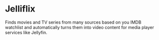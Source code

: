 Jelliflix
=========

Finds movies and TV series from many sources based on you IMDB watchlist and automatically turns them into video content for media player services like Jellyfin.

